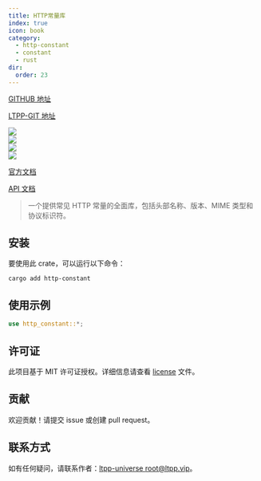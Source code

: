 ```yaml
---
title: HTTP常量库
index: true
icon: book
category:
  - http-constant
  - constant
  - rust
dir:
  order: 23
---
```


[GITHUB 地址](https://github.com/ltpp-universe/http-constant)

[LTPP-GIT 地址](https://git.ltpp.vip/root/http-constant)

<Share colorful />
<Catalog />

[![](https://img.shields.io/crates/v/http-constant.svg)](https://crates.io/crates/http-constant)<br>
[![](https://docs.rs/http-constant/badge.svg)](https://docs.rs/http-constant)<br>
[![](https://img.shields.io/crates/l/http-constant.svg)](./license)<br>
[![](https://github.com/ltpp-universe/http-constant/workflows/Rust/badge.svg)](https://github.com/ltpp-universe/http-constant/actions?query=workflow:Rust)

[官方文档](https://docs.ltpp.vip/HTTP-CONSTANT/)

[API 文档](https://docs.rs/http-constant/latest/http_constant/)

> 一个提供常见 HTTP 常量的全面库，包括头部名称、版本、MIME 类型和协议标识符。

## 安装

要使用此 crate，可以运行以下命令：

```shell
cargo add http-constant
```

## 使用示例

```rust
use http_constant::*;
```

## 许可证

此项目基于 MIT 许可证授权。详细信息请查看 [license](license) 文件。

## 贡献

欢迎贡献！请提交 issue 或创建 pull request。

## 联系方式

如有任何疑问，请联系作者：[ltpp-universe <root@ltpp.vip>](mailto:root@ltpp.vip)。

<Bottom />
